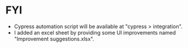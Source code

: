 # FYI
- Cypress automation script will be available at "cypress > integration".
- I added an excel sheet by providing some UI improvements named "Improvement suggestions.xlsx".